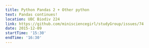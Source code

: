 ```yaml
---
title: Python Pandas 2 + Other python 
text: Pandas continues!
location: UBC Biodiv 224
link: https://github.com/minisciencegirl/studyGroup/issues/74
date: 2015-12-09
startTime: '15:30'
endTime: '16:30'
---
```

